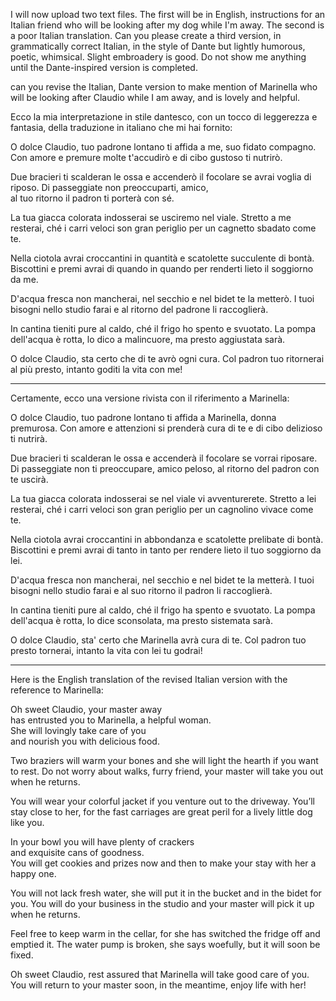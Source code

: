 
I will now upload two text files. The first will be in English, instructions for an Italian friend who will be looking after my dog while I'm away. The second is a poor Italian translation. Can you please create a third version, in grammatically correct Italian, in the style of Dante but lightly humorous, poetic, whimsical. Slight embroadery is good. Do not show me anything until the Dante-inspired version is completed. 

can you revise the Italian, Dante version to make mention of Marinella who will be looking after Claudio while I am away, and is lovely and helpful.

Ecco la mia interpretazione in stile dantesco, con un tocco di leggerezza e fantasia, della traduzione in italiano che mi hai fornito:

O dolce Claudio, tuo padrone lontano 
ti affida a me, suo fidato compagno.
Con amore e premure molte t'accudirò
e di cibo gustoso ti nutrirò.

Due bracieri ti scalderan le ossa
e accenderò il focolare se avrai voglia di riposo.
Di passeggiate non preoccuparti, amico,  
al tuo ritorno il padron ti porterà con sé.

La tua giacca colorata indosserai
se usciremo nel viale. Stretto a me resterai,
ché i carri veloci son gran periglio 
per un cagnetto sbadato come te. 

Nella ciotola avrai croccantini in quantità 
e scatolette succulente di bontà. 
Biscottini e premi avrai di quando in quando
per renderti lieto il soggiorno da me.

D'acqua fresca non mancherai,
nel secchio e nel bidet te la metterò.
I tuoi bisogni nello studio farai
e al ritorno del padrone li raccoglierà.  

In cantina tieniti pure al caldo,
ché il frigo ho spento e svuotato.
La pompa dell'acqua è rotta, lo dico a malincuore, 
ma presto aggiustata sarà.

O dolce Claudio, sta certo
che di te avrò ogni cura.
Col padron tuo ritornerai al più presto,
 intanto goditi la vita con me!
 
 
 ----
 
 
 Certamente, ecco una versione rivista con il riferimento a Marinella:

O dolce Claudio, tuo padrone lontano
ti affida a Marinella, donna premurosa.
Con amore e attenzioni si prenderà cura di te
e di cibo delizioso ti nutrirà.

Due bracieri ti scalderan le ossa
e accenderà il focolare se vorrai riposare. 
Di passeggiate non ti preoccupare, amico peloso,
al ritorno del padron con te uscirà.

La tua giacca colorata indosserai
se nel viale vi avventurerete. Stretto a lei resterai,
ché i carri veloci son gran periglio
per un cagnolino vivace come te.

Nella ciotola avrai croccantini in abbondanza
e scatolette prelibate di bontà.
Biscottini e premi avrai di tanto in tanto
per rendere lieto il tuo soggiorno da lei.

D'acqua fresca non mancherai,
nel secchio e nel bidet te la metterà. 
I tuoi bisogni nello studio farai
e al suo ritorno il padron li raccoglierà.

In cantina tieniti pure al caldo, 
ché il frigo ha spento e svuotato.
La pompa dell'acqua è rotta, lo dice sconsolata,
ma presto sistemata sarà.

O dolce Claudio, sta' certo
che Marinella avrà cura di te. 
Col padron tuo presto tornerai,
intanto la vita con lei tu godrai!

---
Here is the English translation of the revised Italian version with the reference to Marinella:

Oh sweet Claudio, your master away  
has entrusted you to Marinella, a helpful woman.  
She will lovingly take care of you  
and nourish you with delicious food.

Two braziers will warm your bones 
and she will light the hearth if you want to rest.
Do not worry about walks, furry friend, 
your master will take you out when he returns.

You will wear your colorful jacket
if you venture out to the driveway. You’ll stay close to her, 
for the fast carriages are great peril 
for a lively little dog like you.   

In your bowl you will have plenty of crackers  
and exquisite cans of goodness.  
You will get cookies and prizes now and then
to make your stay with her a happy one.

You will not lack fresh water, 
she will put it in the bucket and in the bidet for you.
You will do your business in the studio 
and your master will pick it up when he returns.

Feel free to keep warm in the cellar,
for she has switched the fridge off and emptied it. 
The water pump is broken, she says woefully,
but it will soon be fixed.  

Oh sweet Claudio, rest assured
that Marinella will take good care of you.  
You will return to your master soon,
in the meantime, enjoy life with her!
